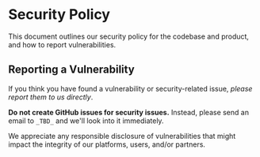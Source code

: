 # Security Policy

This document outlines our security policy for the codebase and product, and how to report vulnerabilities.

## Reporting a Vulnerability

If you think you have found a vulnerability or security-related issue, _please report them to us directly_.

**Do not create GitHub issues for security issues.** Instead, please send an email to `_TBD_` and we'll look into it immediately.

We appreciate any responsible disclosure of vulnerabilities that might impact the integrity of our platforms, users, and/or partners.
